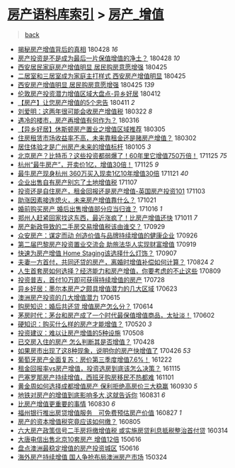 [房产语料库索引](../../README.md)  > [房产_增值](房产_增值.md)
====
> [back](../README.md)

- [揭秘房产增值背后的真相](http://jkwz.applinzi.com/ittc/7097054128633283600.html#%E6%8F%AD%E7%A7%98%E6%88%BF%E4%BA%A7%E5%A2%9E%E5%80%BC%E8%83%8C%E5%90%8E%E7%9A%84%E7%9C%9F%E7%9B%B8) 180428 *16* 
- [房产投资是不是成为最后一片保值增值的净土？](http://jkwz.applinzi.com/ittc/7097029101363921926.html#%E6%88%BF%E4%BA%A7%E6%8A%95%E8%B5%84%E6%98%AF%E4%B8%8D%E6%98%AF%E6%88%90%E4%B8%BA%E6%9C%80%E5%90%8E%E4%B8%80%E7%89%87%E4%BF%9D%E5%80%BC%E5%A2%9E%E5%80%BC%E7%9A%84%E5%87%80%E5%9C%9F%EF%BC%9F) 180428 *10* 
- [西安居民家庭房产增值明显 居民购房意愿增强](http://jkwz.applinzi.com/ittc/7095842636823004177.html#%E8%A5%BF%E5%AE%89%E5%B1%85%E6%B0%91%E5%AE%B6%E5%BA%AD%E6%88%BF%E4%BA%A7%E5%A2%9E%E5%80%BC%E6%98%8E%E6%98%BE+%E5%B1%85%E6%B0%91%E8%B4%AD%E6%88%BF%E6%84%8F%E6%84%BF%E5%A2%9E%E5%BC%BA) 180425  
- [二居室和三居室成为家庭主打样式 西安房产增值明显](http://jkwz.applinzi.com/ittc/7095826324973421574.html#%E4%BA%8C%E5%B1%85%E5%AE%A4%E5%92%8C%E4%B8%89%E5%B1%85%E5%AE%A4%E6%88%90%E4%B8%BA%E5%AE%B6%E5%BA%AD%E4%B8%BB%E6%89%93%E6%A0%B7%E5%BC%8F+%E8%A5%BF%E5%AE%89%E6%88%BF%E4%BA%A7%E5%A2%9E%E5%80%BC%E6%98%8E%E6%98%BE) 180425  
- [西安房产增值明显 居民购房意愿增强](http://jkwz.applinzi.com/ittc/7095734615635657744.html#%E8%A5%BF%E5%AE%89%E6%88%BF%E4%BA%A7%E5%A2%9E%E5%80%BC%E6%98%8E%E6%98%BE+%E5%B1%85%E6%B0%91%E8%B4%AD%E6%88%BF%E6%84%8F%E6%84%BF%E5%A2%9E%E5%BC%BA) 180425 *139* 
- [伦敦房产投资潜力增值区域大盘点-异乡好居](http://jkwz.applinzi.com/ittc/7091117180789982225.html#%E4%BC%A6%E6%95%A6%E6%88%BF%E4%BA%A7%E6%8A%95%E8%B5%84%E6%BD%9C%E5%8A%9B%E5%A2%9E%E5%80%BC%E5%8C%BA%E5%9F%9F%E5%A4%A7%E7%9B%98%E7%82%B9-%E5%BC%82%E4%B9%A1%E5%A5%BD%E5%B1%85) 180412  
- [【房产】让您房产增值的5个忠告](http://jkwz.applinzi.com/ittc/7090640190043587601.html#%E3%80%90%E6%88%BF%E4%BA%A7%E3%80%91%E8%AE%A9%E6%82%A8%E6%88%BF%E4%BA%A7%E5%A2%9E%E5%80%BC%E7%9A%845%E4%B8%AA%E5%BF%A0%E5%91%8A) 180411 *2* 
- [刘爱明：这两年很可能会收房产增值税](http://jkwz.applinzi.com/ittc/7083346131004425227.html#%E5%88%98%E7%88%B1%E6%98%8E%EF%BC%9A%E8%BF%99%E4%B8%A4%E5%B9%B4%E5%BE%88%E5%8F%AF%E8%83%BD%E4%BC%9A%E6%94%B6%E6%88%BF%E4%BA%A7%E5%A2%9E%E5%80%BC%E7%A8%8E) 180322 *8* 
- [遇冷的楼市，房产再增值有何作为？](http://jkwz.applinzi.com/ittc/7081120229839340560.html#%E9%81%87%E5%86%B7%E7%9A%84%E6%A5%BC%E5%B8%82%EF%BC%8C%E6%88%BF%E4%BA%A7%E5%86%8D%E5%A2%9E%E5%80%BC%E6%9C%89%E4%BD%95%E4%BD%9C%E4%B8%BA%EF%BC%9F) 180316  
- [【异乡好居】休斯顿房产置业之增值区域推荐](http://jkwz.applinzi.com/ittc/7076984958302553094.html#%E3%80%90%E5%BC%82%E4%B9%A1%E5%A5%BD%E5%B1%85%E3%80%91%E4%BC%91%E6%96%AF%E9%A1%BF%E6%88%BF%E4%BA%A7%E7%BD%AE%E4%B8%9A%E4%B9%8B%E5%A2%9E%E5%80%BC%E5%8C%BA%E5%9F%9F%E6%8E%A8%E8%8D%90) 180305  
- [住房租赁市场收益率不高，未来靠租金还是赌房产增值？](http://jkwz.applinzi.com/ittc/7075900007360496657.html#%E4%BD%8F%E6%88%BF%E7%A7%9F%E8%B5%81%E5%B8%82%E5%9C%BA%E6%94%B6%E7%9B%8A%E7%8E%87%E4%B8%8D%E9%AB%98%EF%BC%8C%E6%9C%AA%E6%9D%A5%E9%9D%A0%E7%A7%9F%E9%87%91%E8%BF%98%E6%98%AF%E8%B5%8C%E6%88%BF%E4%BA%A7%E5%A2%9E%E5%80%BC%EF%BC%9F) 180302  
- [居住体验才是广州房产未来的增值标杆](http://jkwz.applinzi.com/ittc/7055037582688125968.html#%E5%B1%85%E4%BD%8F%E4%BD%93%E9%AA%8C%E6%89%8D%E6%98%AF%E5%B9%BF%E5%B7%9E%E6%88%BF%E4%BA%A7%E6%9C%AA%E6%9D%A5%E7%9A%84%E5%A2%9E%E5%80%BC%E6%A0%87%E6%9D%86) 180105 *3* 
- [北京房产？比特币？这些投资都弱爆了！60年里它增值750万倍！](http://jkwz.applinzi.com/ittc/7039928759136814096.html#%E5%8C%97%E4%BA%AC%E6%88%BF%E4%BA%A7%EF%BC%9F%E6%AF%94%E7%89%B9%E5%B8%81%EF%BC%9F%E8%BF%99%E4%BA%9B%E6%8A%95%E8%B5%84%E9%83%BD%E5%BC%B1%E7%88%86%E4%BA%86%EF%BC%8160%E5%B9%B4%E9%87%8C%E5%AE%83%E5%A2%9E%E5%80%BC750%E4%B8%87%E5%80%8D%EF%BC%81) 171125 *75* 
- [杭州“最牛房产”，开卖价1亿，增值30倍！](http://jkwz.applinzi.com/ittc/7039512852400964625.html#%E6%9D%AD%E5%B7%9E%E2%80%9C%E6%9C%80%E7%89%9B%E6%88%BF%E4%BA%A7%E2%80%9D%EF%BC%8C%E5%BC%80%E5%8D%96%E4%BB%B71%E4%BA%BF%EF%BC%8C%E5%A2%9E%E5%80%BC30%E5%80%8D%EF%BC%81) 171125 *9* 
- [最牛房产现身杭州 360万买入现卖1亿10年增值30倍](http://jkwz.applinzi.com/ittc/7038524097175225360.html#%E6%9C%80%E7%89%9B%E6%88%BF%E4%BA%A7%E7%8E%B0%E8%BA%AB%E6%9D%AD%E5%B7%9E+360%E4%B8%87%E4%B9%B0%E5%85%A5%E7%8E%B0%E5%8D%961%E4%BA%BF10%E5%B9%B4%E5%A2%9E%E5%80%BC30%E5%80%8D) 171121 *40* 
- [企业出售自有房产别忘了土地增值税](http://jkwz.applinzi.com/ittc/7033007071425987600.html#%E4%BC%81%E4%B8%9A%E5%87%BA%E5%94%AE%E8%87%AA%E6%9C%89%E6%88%BF%E4%BA%A7%E5%88%AB%E5%BF%98%E4%BA%86%E5%9C%9F%E5%9C%B0%E5%A2%9E%E5%80%BC%E7%A8%8E) 171107  
- [投资还是自住房产，租金回报还是房产增值-英国房产投资101](http://jkwz.applinzi.com/ittc/7031671178874340368.html#%E6%8A%95%E8%B5%84%E8%BF%98%E6%98%AF%E8%87%AA%E4%BD%8F%E6%88%BF%E4%BA%A7%EF%BC%8C%E7%A7%9F%E9%87%91%E5%9B%9E%E6%8A%A5%E8%BF%98%E6%98%AF%E6%88%BF%E4%BA%A7%E5%A2%9E%E5%80%BC-%E8%8B%B1%E5%9B%BD%E6%88%BF%E4%BA%A7%E6%8A%95%E8%B5%84101) 171103  
- [助涨因素接连熄火，未来房产增值靠什么？](http://jkwz.applinzi.com/ittc/7026881971094029328.html#%E5%8A%A9%E6%B6%A8%E5%9B%A0%E7%B4%A0%E6%8E%A5%E8%BF%9E%E7%86%84%E7%81%AB%EF%BC%8C%E6%9C%AA%E6%9D%A5%E6%88%BF%E4%BA%A7%E5%A2%9E%E5%80%BC%E9%9D%A0%E4%BB%80%E4%B9%88%EF%BC%9F) 171021  
- [婚前购买房产 婚后出售增值部分应当归谁？](http://jkwz.applinzi.com/ittc/7025046486361048081.html#%E5%A9%9A%E5%89%8D%E8%B4%AD%E4%B9%B0%E6%88%BF%E4%BA%A7+%E5%A9%9A%E5%90%8E%E5%87%BA%E5%94%AE%E5%A2%9E%E5%80%BC%E9%83%A8%E5%88%86%E5%BA%94%E5%BD%93%E5%BD%92%E8%B0%81%EF%BC%9F) 171016 *1* 
- [郑州人赶紧回家找这东西，最近涨疯了！比房产增值还快](http://jkwz.applinzi.com/ittc/7023158403168470033.html#%E9%83%91%E5%B7%9E%E4%BA%BA%E8%B5%B6%E7%B4%A7%E5%9B%9E%E5%AE%B6%E6%89%BE%E8%BF%99%E4%B8%9C%E8%A5%BF%EF%BC%8C%E6%9C%80%E8%BF%91%E6%B6%A8%E7%96%AF%E4%BA%86%EF%BC%81%E6%AF%94%E6%88%BF%E4%BA%A7%E5%A2%9E%E5%80%BC%E8%BF%98%E5%BF%AB) 171011 *7* 
- [房产新政导致的二手房交易增值税该由谁交？](http://jkwz.applinzi.com/ittc/7018744885975450641.html#%E6%88%BF%E4%BA%A7%E6%96%B0%E6%94%BF%E5%AF%BC%E8%87%B4%E7%9A%84%E4%BA%8C%E6%89%8B%E6%88%BF%E4%BA%A4%E6%98%93%E5%A2%9E%E5%80%BC%E7%A8%8E%E8%AF%A5%E7%94%B1%E8%B0%81%E4%BA%A4%EF%BC%9F) 170929  
- [众安房产：谋定而动 创造价值与品牌持续增值的健康企业](http://jkwz.applinzi.com/ittc/7017600994651931665.html#%E4%BC%97%E5%AE%89%E6%88%BF%E4%BA%A7%EF%BC%9A%E8%B0%8B%E5%AE%9A%E8%80%8C%E5%8A%A8+%E5%88%9B%E9%80%A0%E4%BB%B7%E5%80%BC%E4%B8%8E%E5%93%81%E7%89%8C%E6%8C%81%E7%BB%AD%E5%A2%9E%E5%80%BC%E7%9A%84%E5%81%A5%E5%BA%B7%E4%BC%81%E4%B8%9A) 170926  
- [第二届巴黎房产投资置业交流会 助旅法华人实现财富增值](http://jkwz.applinzi.com/ittc/7015018072392598545.html#%E7%AC%AC%E4%BA%8C%E5%B1%8A%E5%B7%B4%E9%BB%8E%E6%88%BF%E4%BA%A7%E6%8A%95%E8%B5%84%E7%BD%AE%E4%B8%9A%E4%BA%A4%E6%B5%81%E4%BC%9A+%E5%8A%A9%E6%97%85%E6%B3%95%E5%8D%8E%E4%BA%BA%E5%AE%9E%E7%8E%B0%E8%B4%A2%E5%AF%8C%E5%A2%9E%E5%80%BC) 170919  
- [快速为房产增值 Home Staging该选择什么灯饰？](http://jkwz.applinzi.com/ittc/7010500415244993552.html#%E5%BF%AB%E9%80%9F%E4%B8%BA%E6%88%BF%E4%BA%A7%E5%A2%9E%E5%80%BC+Home+Staging%E8%AF%A5%E9%80%89%E6%8B%A9%E4%BB%80%E4%B9%88%E7%81%AF%E9%A5%B0%EF%BC%9F) 170907  
- [夫妻一方首付，共同还贷的房产，离婚时增值补偿如何计算？](http://jkwz.applinzi.com/ittc/7005399122545476624.html#%E5%A4%AB%E5%A6%BB%E4%B8%80%E6%96%B9%E9%A6%96%E4%BB%98%EF%BC%8C%E5%85%B1%E5%90%8C%E8%BF%98%E8%B4%B7%E7%9A%84%E6%88%BF%E4%BA%A7%EF%BC%8C%E7%A6%BB%E5%A9%9A%E6%97%B6%E5%A2%9E%E5%80%BC%E8%A1%A5%E5%81%BF%E5%A6%82%E4%BD%95%E8%AE%A1%E7%AE%97%EF%BC%9F) 170824 *2* 
- [人生首套房如何选择？经济能力和房产增值，你要考虑的不止这些](http://jkwz.applinzi.com/ittc/6999748605915956240.html#%E4%BA%BA%E7%94%9F%E9%A6%96%E5%A5%97%E6%88%BF%E5%A6%82%E4%BD%95%E9%80%89%E6%8B%A9%EF%BC%9F%E7%BB%8F%E6%B5%8E%E8%83%BD%E5%8A%9B%E5%92%8C%E6%88%BF%E4%BA%A7%E5%A2%9E%E5%80%BC%EF%BC%8C%E4%BD%A0%E8%A6%81%E8%80%83%E8%99%91%E7%9A%84%E4%B8%8D%E6%AD%A2%E8%BF%99%E4%BA%9B) 170809  
- [投资普吉，首付10万即可获得持续增值的房产](http://jkwz.applinzi.com/ittc/6995474852809802769.html#%E6%8A%95%E8%B5%84%E6%99%AE%E5%90%89%EF%BC%8C%E9%A6%96%E4%BB%9810%E4%B8%87%E5%8D%B3%E5%8F%AF%E8%8E%B7%E5%BE%97%E6%8C%81%E7%BB%AD%E5%A2%9E%E5%80%BC%E7%9A%84%E6%88%BF%E4%BA%A7) 170728  
- [异乡好居：墨尔本房产之颇具增值潜力的几大区域](http://jkwz.applinzi.com/ittc/6982409365754479620.html#%E5%BC%82%E4%B9%A1%E5%A5%BD%E5%B1%85%EF%BC%9A%E5%A2%A8%E5%B0%94%E6%9C%AC%E6%88%BF%E4%BA%A7%E4%B9%8B%E9%A2%87%E5%85%B7%E5%A2%9E%E5%80%BC%E6%BD%9C%E5%8A%9B%E7%9A%84%E5%87%A0%E5%A4%A7%E5%8C%BA%E5%9F%9F) 170623  
- [澳洲房产投资的几大增值潜力](http://jkwz.applinzi.com/ittc/6979328388958258180.html#%E6%BE%B3%E6%B4%B2%E6%88%BF%E4%BA%A7%E6%8A%95%E8%B5%84%E7%9A%84%E5%87%A0%E5%A4%A7%E5%A2%9E%E5%80%BC%E6%BD%9C%E5%8A%9B) 170615  
- [购房知识：婚后共还贷 增值房产怎么分？](http://jkwz.applinzi.com/ittc/6979079240589771780.html#%E8%B4%AD%E6%88%BF%E7%9F%A5%E8%AF%86%EF%BC%9A%E5%A9%9A%E5%90%8E%E5%85%B1%E8%BF%98%E8%B4%B7+%E5%A2%9E%E5%80%BC%E6%88%BF%E4%BA%A7%E6%80%8E%E4%B9%88%E5%88%86%EF%BC%9F) 170614  
- [茅房时代：茅台和房产成了一个时代最保值增值商品，太扯淡！](http://jkwz.applinzi.com/ittc/6974503906796110852.html#%E8%8C%85%E6%88%BF%E6%97%B6%E4%BB%A3%EF%BC%9A%E8%8C%85%E5%8F%B0%E5%92%8C%E6%88%BF%E4%BA%A7%E6%88%90%E4%BA%86%E4%B8%80%E4%B8%AA%E6%97%B6%E4%BB%A3%E6%9C%80%E4%BF%9D%E5%80%BC%E5%A2%9E%E5%80%BC%E5%95%86%E5%93%81%EF%BC%8C%E5%A4%AA%E6%89%AF%E6%B7%A1%EF%BC%81) 170602  
- [硬知识：购买什么样的房产才能增值？](http://jkwz.applinzi.com/ittc/6969781024354468869.html#%E7%A1%AC%E7%9F%A5%E8%AF%86%EF%BC%9A%E8%B4%AD%E4%B9%B0%E4%BB%80%E4%B9%88%E6%A0%B7%E7%9A%84%E6%88%BF%E4%BA%A7%E6%89%8D%E8%83%BD%E5%A2%9E%E5%80%BC%EF%BC%9F) 170520 *3* 
- [投资建议：难以让房产增值的5种设施](http://jkwz.applinzi.com/ittc/6965312851093750789.html#%E6%8A%95%E8%B5%84%E5%BB%BA%E8%AE%AE%EF%BC%9A%E9%9A%BE%E4%BB%A5%E8%AE%A9%E6%88%BF%E4%BA%A7%E5%A2%9E%E5%80%BC%E7%9A%845%E7%A7%8D%E8%AE%BE%E6%96%BD) 170508  
- [已交房入住的房产 怎么判断其是否增值？](http://jkwz.applinzi.com/ittc/6961553185272497156.html#%E5%B7%B2%E4%BA%A4%E6%88%BF%E5%85%A5%E4%BD%8F%E7%9A%84%E6%88%BF%E4%BA%A7+%E6%80%8E%E4%B9%88%E5%88%A4%E6%96%AD%E5%85%B6%E6%98%AF%E5%90%A6%E5%A2%9E%E5%80%BC%EF%BC%9F) 170428  
- [如果房市出现了这8种现象，说明你的房产快增值了](http://jkwz.applinzi.com/ittc/6960851941507728389.html#%E5%A6%82%E6%9E%9C%E6%88%BF%E5%B8%82%E5%87%BA%E7%8E%B0%E4%BA%86%E8%BF%998%E7%A7%8D%E7%8E%B0%E8%B1%A1%EF%BC%8C%E8%AF%B4%E6%98%8E%E4%BD%A0%E7%9A%84%E6%88%BF%E4%BA%A7%E5%BF%AB%E5%A2%9E%E5%80%BC%E4%BA%86) 170426 *53* 
- [葡萄牙房产全面复苏：房价第三季度增值7.6%！](http://jkwz.applinzi.com/ittc/6914504668704408580.html#%E8%91%A1%E8%90%84%E7%89%99%E6%88%BF%E4%BA%A7%E5%85%A8%E9%9D%A2%E5%A4%8D%E8%8B%8F%EF%BC%9A%E6%88%BF%E4%BB%B7%E7%AC%AC%E4%B8%89%E5%AD%A3%E5%BA%A6%E5%A2%9E%E5%80%BC7.6%25%EF%BC%81) 161222  
- [租金回报率vs房产增值，投资选房到底该怎么决策？](http://jkwz.applinzi.com/ittc/6900815834095551493.html#%E7%A7%9F%E9%87%91%E5%9B%9E%E6%8A%A5%E7%8E%87vs%E6%88%BF%E4%BA%A7%E5%A2%9E%E5%80%BC%EF%BC%8C%E6%8A%95%E8%B5%84%E9%80%89%E6%88%BF%E5%88%B0%E5%BA%95%E8%AF%A5%E6%80%8E%E4%B9%88%E5%86%B3%E7%AD%96%EF%BC%9F) 161115  
- [巴塞罗那房产持续增值，西班牙购房移民不热都难](http://jkwz.applinzi.com/ittc/6895099646820484101.html#%E5%B7%B4%E5%A1%9E%E7%BD%97%E9%82%A3%E6%88%BF%E4%BA%A7%E6%8C%81%E7%BB%AD%E5%A2%9E%E5%80%BC%EF%BC%8C%E8%A5%BF%E7%8F%AD%E7%89%99%E8%B4%AD%E6%88%BF%E7%A7%BB%E6%B0%91%E4%B8%8D%E7%83%AD%E9%83%BD%E9%9A%BE) 161101  
- [黄金周如何选择成都增值房产 保利拒绝高房价三大稳赢](http://jkwz.applinzi.com/ittc/6883649035063264261.html#%E9%BB%84%E9%87%91%E5%91%A8%E5%A6%82%E4%BD%95%E9%80%89%E6%8B%A9%E6%88%90%E9%83%BD%E5%A2%9E%E5%80%BC%E6%88%BF%E4%BA%A7+%E4%BF%9D%E5%88%A9%E6%8B%92%E7%BB%9D%E9%AB%98%E6%88%BF%E4%BB%B7%E4%B8%89%E5%A4%A7%E7%A8%B3%E8%B5%A2) 160930 *5* 
- [地铁对房产的增值到底影响多大,这就告诉你](http://jkwz.applinzi.com/ittc/6872468094399808516.html#%E5%9C%B0%E9%93%81%E5%AF%B9%E6%88%BF%E4%BA%A7%E7%9A%84%E5%A2%9E%E5%80%BC%E5%88%B0%E5%BA%95%E5%BD%B1%E5%93%8D%E5%A4%9A%E5%A4%A7%2C%E8%BF%99%E5%B0%B1%E5%91%8A%E8%AF%89%E4%BD%A0) 160831 *6* 
- [比房产增值更重要的事情](http://jkwz.applinzi.com/ittc/6872213957938512900.html#%E6%AF%94%E6%88%BF%E4%BA%A7%E5%A2%9E%E5%80%BC%E6%9B%B4%E9%87%8D%E8%A6%81%E7%9A%84%E4%BA%8B%E6%83%85) 160830 *6* 
- [福州银行推出房贷增值服务　可免费预估房产价值](http://jkwz.applinzi.com/ittc/6870950930966643717.html#%E7%A6%8F%E5%B7%9E%E9%93%B6%E8%A1%8C%E6%8E%A8%E5%87%BA%E6%88%BF%E8%B4%B7%E5%A2%9E%E5%80%BC%E6%9C%8D%E5%8A%A1%E3%80%80%E5%8F%AF%E5%85%8D%E8%B4%B9%E9%A2%84%E4%BC%B0%E6%88%BF%E4%BA%A7%E4%BB%B7%E5%80%BC) 160827 *1* 
- [房产的资本增值税究竟应该如何缴？](http://jkwz.applinzi.com/ittc/6862828709626774532.html#%E6%88%BF%E4%BA%A7%E7%9A%84%E8%B5%84%E6%9C%AC%E5%A2%9E%E5%80%BC%E7%A8%8E%E7%A9%B6%E7%AB%9F%E5%BA%94%E8%AF%A5%E5%A6%82%E4%BD%95%E7%BC%B4%EF%BC%9F) 160805  
- [六大房产政策信号二手房将缴增值税 或实施房贷利息抵税整治首付贷](http://jkwz.applinzi.com/ittc/6809457856264799236.html#%E5%85%AD%E5%A4%A7%E6%88%BF%E4%BA%A7%E6%94%BF%E7%AD%96%E4%BF%A1%E5%8F%B7%E4%BA%8C%E6%89%8B%E6%88%BF%E5%B0%86%E7%BC%B4%E5%A2%9E%E5%80%BC%E7%A8%8E+%E6%88%96%E5%AE%9E%E6%96%BD%E6%88%BF%E8%B4%B7%E5%88%A9%E6%81%AF%E6%8A%B5%E7%A8%8E%E6%95%B4%E6%B2%BB%E9%A6%96%E4%BB%98%E8%B4%B7) 160314  
- [大唐电信出售北京10套房产 增值12倍](http://jkwz.applinzi.com/ittc/547650611423127552.html#%E5%A4%A7%E5%94%90%E7%94%B5%E4%BF%A1%E5%87%BA%E5%94%AE%E5%8C%97%E4%BA%AC10%E5%A5%97%E6%88%BF%E4%BA%A7+%E5%A2%9E%E5%80%BC12%E5%80%8D) 150616  
- [盘点澳洲最稳定增值的房产投资城区](http://jkwz.applinzi.com/ittc/547650611423694265.html#%E7%9B%98%E7%82%B9%E6%BE%B3%E6%B4%B2%E6%9C%80%E7%A8%B3%E5%AE%9A%E5%A2%9E%E5%80%BC%E7%9A%84%E6%88%BF%E4%BA%A7%E6%8A%95%E8%B5%84%E5%9F%8E%E5%8C%BA) 150616  
- [海外房产持续增值 国人争抢布局澳洲房产市场](http://jkwz.applinzi.com/ittc/547650611402212516.html#%E6%B5%B7%E5%A4%96%E6%88%BF%E4%BA%A7%E6%8C%81%E7%BB%AD%E5%A2%9E%E5%80%BC+%E5%9B%BD%E4%BA%BA%E4%BA%89%E6%8A%A2%E5%B8%83%E5%B1%80%E6%BE%B3%E6%B4%B2%E6%88%BF%E4%BA%A7%E5%B8%82%E5%9C%BA) 150324  
